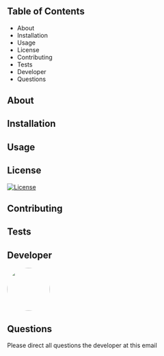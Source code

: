 #  

   ## Table of Contents  
   * About  
   * Installation   
   * Usage  
   * License  
   * Contributing 
   * Tests 
   * Developer  
   * Questions  
   
   ## About   

     

     

   ## Installation   

     

   ## Usage  

     

   ## License  

   [![License](https://img.shields.io/badge/License-Apache%202.0-blue.svg)](https://opensource.org/licenses/Apache-2.0)  
 

   ## Contributing  

     


   ## Tests  

     

   ## Developer  

   <div class="CircleBadge CircleBadge--medium bg-gray-dark">
   <img src="https://avatars.githubusercontent.com/Knzmck=100x100" style="height: 100px; width: 100px; border-radius:100%;">   
   </div>

   ## Questions  

   Please direct all questions the developer at this email   


   